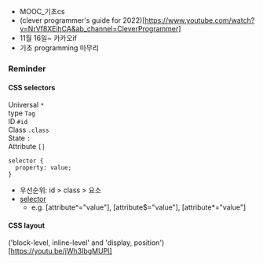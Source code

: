 - MOOC_기초cs
- (clever programmer's guide for 2022)[https://www.youtube.com/watch?v=NrVf8XEihCA&ab_channel=CleverProgrammer]
- 11월 16일~ 카카오if
- 기초 programming 마무리

### Reminder
#### CSS selectors   
Universal ```*```   
type ```Tag```    
ID ```#id```    
Class ```.class```    
State ```:```   
Attribute ```[]```    
```
selector {
  property: value;
}
```
- 우선순위: id > class > 요소
- [selector](https://flukeout.github.io/)    
  - e.g. [attribute^="value"], [attribute$="value"], [attribute*="value"]

#### CSS layout
('block-level, inline-level' and 'display, position')[https://youtu.be/jWh3IbgMUPI]
  
